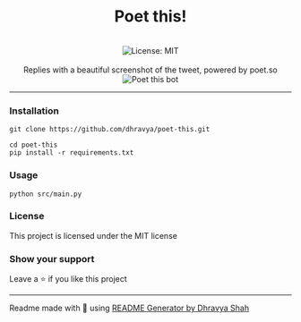 <div align="center">
<h1 align="center">Poet this!</h1>

<br />
<img alt="License: MIT" src="https://img.shields.io/badge/License-MIT-blue.svg" /><br>
<br>
Replies with a beautiful screenshot of the tweet, powered by poet.so
<br>

<img src="https://images-ext-1.discordapp.net/external/waWONyzHVWOLzucoc_9ukrKYWALoAhZxKgo5h5MXNaE/https/pbs.twimg.com/media/FRNg1ynVkAAA5XL.png" alt="Poet this bot">
</div>

***

### Installation
```
git clone https://github.com/dhravya/poet-this.git
```

```
cd poet-this
pip install -r requirements.txt
```

### Usage
```
python src/main.py
```


### License
This project is licensed under the MIT license
### Show your support
Leave a ⭐ if you like this project

***
Readme made with 💖 using [README Generator by Dhravya Shah](https://github.com/Dhravya/readme-generator)